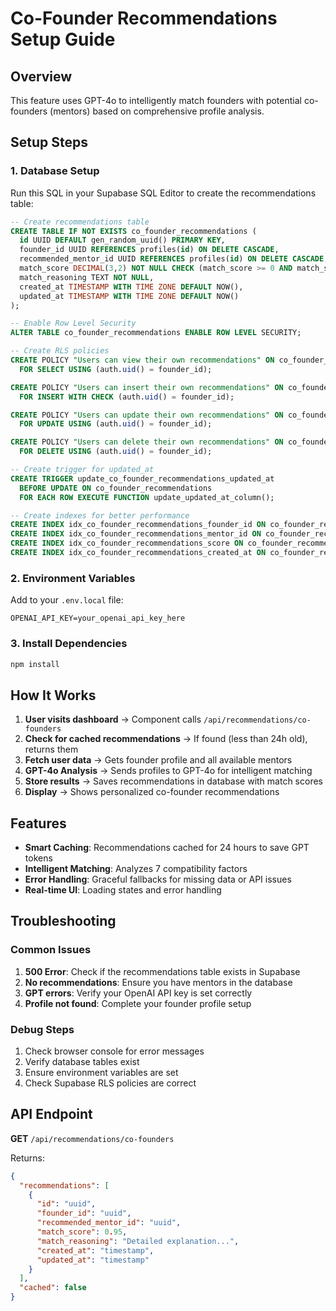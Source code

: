 # Co-Founder Recommendations Setup Guide

## Overview
This feature uses GPT-4o to intelligently match founders with potential co-founders (mentors) based on comprehensive profile analysis.

## Setup Steps

### 1. Database Setup
Run this SQL in your Supabase SQL Editor to create the recommendations table:

```sql
-- Create recommendations table
CREATE TABLE IF NOT EXISTS co_founder_recommendations (
  id UUID DEFAULT gen_random_uuid() PRIMARY KEY,
  founder_id UUID REFERENCES profiles(id) ON DELETE CASCADE,
  recommended_mentor_id UUID REFERENCES profiles(id) ON DELETE CASCADE,
  match_score DECIMAL(3,2) NOT NULL CHECK (match_score >= 0 AND match_score <= 1),
  match_reasoning TEXT NOT NULL,
  created_at TIMESTAMP WITH TIME ZONE DEFAULT NOW(),
  updated_at TIMESTAMP WITH TIME ZONE DEFAULT NOW()
);

-- Enable Row Level Security
ALTER TABLE co_founder_recommendations ENABLE ROW LEVEL SECURITY;

-- Create RLS policies
CREATE POLICY "Users can view their own recommendations" ON co_founder_recommendations
  FOR SELECT USING (auth.uid() = founder_id);

CREATE POLICY "Users can insert their own recommendations" ON co_founder_recommendations
  FOR INSERT WITH CHECK (auth.uid() = founder_id);

CREATE POLICY "Users can update their own recommendations" ON co_founder_recommendations
  FOR UPDATE USING (auth.uid() = founder_id);

CREATE POLICY "Users can delete their own recommendations" ON co_founder_recommendations
  FOR DELETE USING (auth.uid() = founder_id);

-- Create trigger for updated_at
CREATE TRIGGER update_co_founder_recommendations_updated_at 
  BEFORE UPDATE ON co_founder_recommendations
  FOR EACH ROW EXECUTE FUNCTION update_updated_at_column();

-- Create indexes for better performance
CREATE INDEX idx_co_founder_recommendations_founder_id ON co_founder_recommendations(founder_id);
CREATE INDEX idx_co_founder_recommendations_mentor_id ON co_founder_recommendations(recommended_mentor_id);
CREATE INDEX idx_co_founder_recommendations_score ON co_founder_recommendations(match_score DESC);
CREATE INDEX idx_co_founder_recommendations_created_at ON co_founder_recommendations(created_at DESC);
```

### 2. Environment Variables
Add to your `.env.local` file:

```env
OPENAI_API_KEY=your_openai_api_key_here
```

### 3. Install Dependencies
```bash
npm install
```

## How It Works

1. **User visits dashboard** → Component calls `/api/recommendations/co-founders`
2. **Check for cached recommendations** → If found (less than 24h old), returns them
3. **Fetch user data** → Gets founder profile and all available mentors
4. **GPT-4o Analysis** → Sends profiles to GPT-4o for intelligent matching
5. **Store results** → Saves recommendations in database with match scores
6. **Display** → Shows personalized co-founder recommendations

## Features

- **Smart Caching**: Recommendations cached for 24 hours to save GPT tokens
- **Intelligent Matching**: Analyzes 7 compatibility factors
- **Error Handling**: Graceful fallbacks for missing data or API issues
- **Real-time UI**: Loading states and error handling

## Troubleshooting

### Common Issues

1. **500 Error**: Check if the recommendations table exists in Supabase
2. **No recommendations**: Ensure you have mentors in the database
3. **GPT errors**: Verify your OpenAI API key is set correctly
4. **Profile not found**: Complete your founder profile setup

### Debug Steps

1. Check browser console for error messages
2. Verify database tables exist
3. Ensure environment variables are set
4. Check Supabase RLS policies are correct

## API Endpoint

**GET** `/api/recommendations/co-founders`

Returns:
```json
{
  "recommendations": [
    {
      "id": "uuid",
      "founder_id": "uuid", 
      "recommended_mentor_id": "uuid",
      "match_score": 0.95,
      "match_reasoning": "Detailed explanation...",
      "created_at": "timestamp",
      "updated_at": "timestamp"
    }
  ],
  "cached": false
}
```
